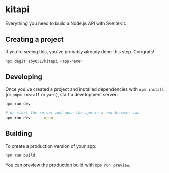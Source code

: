 # kitapi

Everything you need to build a Node.js API with SvelteKit.

## Creating a project

If you're seeing this, you've probably already done this step. Congrats!

```bash
npx degit sby051/kitapi <app-name>
```

## Developing

Once you've created a project and installed dependencies with `npm install` (or `pnpm install` or `yarn`), start a development server:

```bash
npm run dev

# or start the server and open the app in a new browser tab
npm run dev -- --open
```

## Building

To create a production version of your app:

```bash
npm run build
```

You can preview the production build with `npm run preview`.
